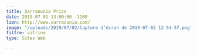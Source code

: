 ```yaml
---
title: Sarraounia Prize
date: 2019-07-01 13:00:00 -1100
lien: http://www.sarraounia.com/
image: "/uploads/2019/07/02/Capture d’écran de 2019-07-02 12-54-57.png"
filtre: vitrine
type: Sites Web

---
```

